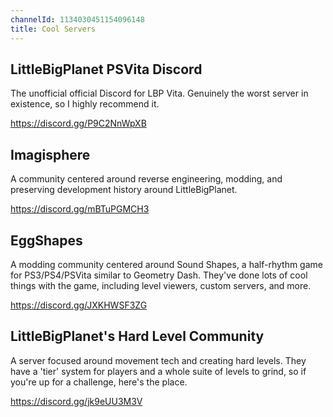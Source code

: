 ```yaml
---
channelId: 1134030451154096148
title: Cool Servers
---
```


## LittleBigPlanet PSVita Discord
The unofficial official Discord for LBP Vita. Genuinely the worst server in existence, so I highly recommend it.

https://discord.gg/P9C2NnWpXB

## Imagisphere
A community centered around reverse engineering, modding, and preserving development history around LittleBigPlanet.

https://discord.gg/mBTuPGMCH3

## EggShapes
A modding community centered around Sound Shapes, a half-rhythm game for PS3/PS4/PSVita similar to Geometry Dash. They've done lots of cool things with the game, including level viewers, custom servers, and more.

https://discord.gg/JXKHWSF3ZG

## LittleBigPlanet's Hard Level Community
A server focused around movement tech and creating hard levels. They have a 'tier' system for players and a whole suite of levels to grind, so if you're up for a challenge, here's the place.

https://discord.gg/jk9eUU3M3V